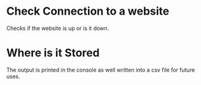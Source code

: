 # Check Connection to a website 
 Checks if the website is up or is it down.
# Where is it Stored
 The output is printed in the console as well written into a csv file for future uses. 

